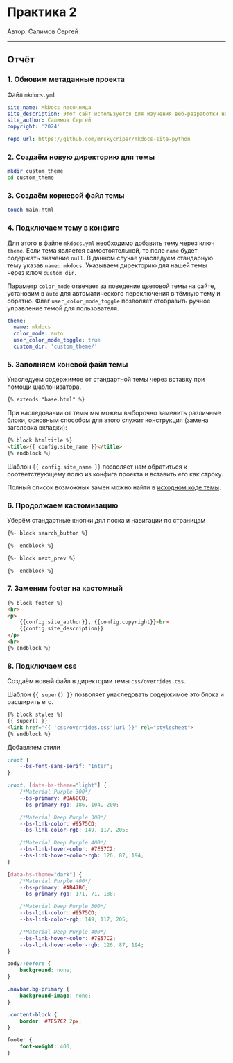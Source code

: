 # Практика 2

Автор: Салимов Сергей

---

## Отчёт

### 1. Обновим метаданные проекта

Файл `mkdocs.yml`

```yml
site_name: MkDocs песочница
site_description: Этот сайт используется для изучения веб-разработки на Python с использованием MkDocs.
site_author: Салимов Сергей
copyright: '2024'

repo_url: https://github.com/mrskycriper/mkdocs-site-python
```

### 2. Создаём новую директорию для темы

``` bash
mkdir custom_theme
cd custom_theme
```

### 3. Создаём корневой файл темы

```bash
touch main.html
```

### 4. Подключаем тему в конфиге

Для этого в файле `mkdocs.yml` необходимо добавить тему через ключ `theme`. Если тема является самостоятельной, то поле `name` будет содержать значение `null`. В данном случае унаследуем стандарную тему указав `name: mkdocs`. Указываем директорию для нашей темы через ключ `custom_dir`.

Параметр `color_mode` отвечает за поведение цветовой темы на сайте, установим в `auto` для автоматического переключения в тёмную тему и обратно. Флаг `user_color_mode_toggle` позволяет отобразить ручное управление темой для пользователя.

```yml
theme:
  name: mkdocs
  color_mode: auto
  user_color_mode_toggle: true
  custom_dir: 'custom_theme/'
```

### 5. Заполняем коневой файл темы

Унаследуем содержимое от стандартной темы через вставку при помощи шаблонизатора.

```html
{% extends "base.html" %}
```

При наследовании от темы мы можем выборочно заменить различные блоки, основным способом для этого служит конструкция (замена заголовка вкладки):

```html
{% block htmltitle %}
<title>{{ config.site_name }}</title>
{% endblock %}
```

Шаблон `{{ config.site_name }}` позволяет нам обратиться к соответствующему полю из конфига проекта и вставить его как строку.

Полный список возможных замен можно найти в [исходном коде темы](https://github.com/mkdocs/mkdocs/blob/master/mkdocs/themes/mkdocs/base.html).

### 6. Продолжаем кастомизацию

Уберём стандартные кнопки дял поска и навигации по страницам

```html
{%- block search_button %}

{%- endblock %}

{%- block next_prev %}

{%- endblock %}
```

### 7. Заменим footer на кастомный

```html
{% block footer %}
<hr>
<p>
    {{config.site_author}}, {{config.copyright}}<br>
    {{config.site_description}}
</p>
<hr>
{% endblock %}
```

### 8. Подключаем css

Создаём новый файл в директории темы `css/overrides.css`.

Шаблон `{{ super() }}` позволяет унаследовать содержимое это блока и расширить его.

```html
{% block styles %}
{{ super() }}
<link href="{{ 'css/overrides.css'|url }}" rel="stylesheet">
{% endblock %}
```

Добавляем стили

```css
:root {
    --bs-font-sans-serif: "Inter";
}

:root, [data-bs-theme="light"] {
    /*Material Purple 300*/
    --bs-primary: #BA68C8;
    --bs-primary-rgb: 186, 104, 200;

    /*Material Deep Purple 300*/
    --bs-link-color: #9575CD;
    --bs-link-color-rgb: 149, 117, 205;

    /*Material Deep Purple 400*/
    --bs-link-hover-color: #7E57C2;
    --bs-link-hover-color-rgb: 126, 87, 194;
}

[data-bs-theme="dark"] {
    /*Material Purple 400*/
    --bs-primary: #AB47BC;
    --bs-primary-rgb: 171, 71, 188;

    /*Material Deep Purple 300*/
    --bs-link-color: #9575CD;
    --bs-link-color-rgb: 149, 117, 205;

    /*Material Deep Purple 400*/
    --bs-link-hover-color: #7E57C2;
    --bs-link-hover-color-rgb: 126, 87, 194;
}

body::before {
    background: none;
}

.navbar.bg-primary {
    background-image: none;
}

.content-block {
    border: #7E57C2 2px;
}

footer {
    font-weight: 400;
}
```